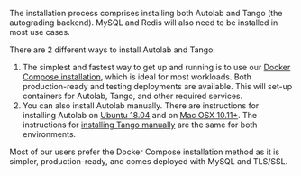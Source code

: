 The installation process comprises installing both Autolab and Tango (the autograding backend). MySQL and Redis will also need to be installed in most use cases.

There are 2 different ways to install Autolab and Tango:

  1. The simplest and fastest way to get up and running is to use our [Docker Compose installation](/installation/docker-compose/), which is ideal for most workloads. Both production-ready and testing deployments are available. This will set-up containers for Autolab, Tango, and other required services.
  2. You can also install Autolab manually. There are instructions for installing Autolab on [Ubuntu 18.04](/installation/ubuntu) and on [Mac OSX 10.11+](/installation/osx). The instructions for [installing Tango manually](/installation/tango) are the same for both environments.


Most of our users prefer the Docker Compose installation method as it is simpler, production-ready, and comes deployed with MySQL and TLS/SSL.
